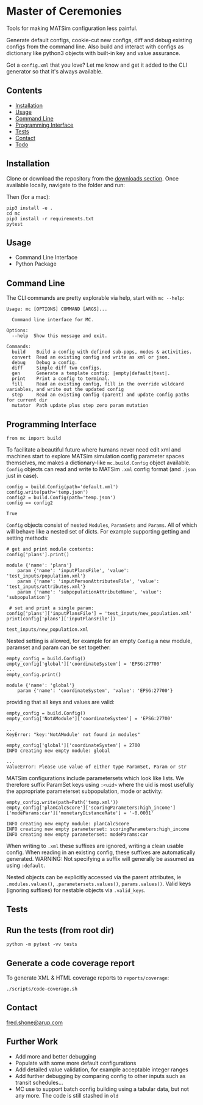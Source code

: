 # Master of Ceremonies

Tools for making MATSim configuration less painful.

Generate default configs, cookie-cut new configs, diff and debug existing configs from the 
command line. Also build and interact with configs as dictionary like python3 objects with built-in
key and value assurance.

Got a `config.xml` that you love? Let me know and get it added to the CLI generator so that it's always available.

## Contents
* [Installation](#markdown-header-installation)
* [Usage](#markdown-header-usage)
* [Command Line](#markdown-header-command-line)
* [Programming Interface](#markdown-header-programming-interface)
* [Tests](#markdown-header-tests)
* [Contact](#markdown-header-contacts)
* [Todo](#markdown-header-todo)

## Installation
Clone or download the repository from the [downloads section](https://bitbucket.org/arupdigital/MC/downloads/). Once available locally, navigate to the folder and run:


Then (for a mac):

```
pip3 install -e .
cd mc
pip3 install -r requirements.txt
pytest
```

## Usage
- Command Line Interface
- Python Package

## Command Line
The CLI commands are pretty explorable via help, start with `mc --help`:

```
Usage: mc [OPTIONS] COMMAND [ARGS]...

  Command line interface for MC.

Options:
  --help  Show this message and exit.

Commands:
  build    Build a config with defined sub-pops, modes & activities.
  convert  Read an existing config and write as xml or json.
  debug    Debug a config.
  diff     Simple diff two configs.
  gen      Generate a template config: |empty|default|test|.
  print    Print a config to terminal.
  fill     Read an existing config, fill in the override wildcard variables, and write out the updated config
  step     Read an existing config (parent) and update config paths for current dir
  mutator  Path update plus step zero param mutation
```

## Programming Interface
```
from mc import build
```

To facilitate a beautiful future where humans never need edit xml and machines start to explore MATSim simulation config parameter spaces themselves, mc makes a dictionary-like `mc.build.Config` object available. `Config` objects can read and write to MATSim `.xml` config format (and `.json` just in case).

```
config = build.Config(path='default.xml')
config.write(path='temp.json')
config2 = build.Config(path='temp.json')
config == config2
```
```
True
```

`Config` objects consist of nested `Modules`, `ParamSets` and `Params`. All of which will behave like a nested set of dicts. For example supporting getting and setting methods:

```
# get and print module contents:
config['plans'].print()
```
```
module {'name': 'plans'}
    param {'name': 'inputPlansFile', 'value': 'test_inputs/population.xml'}
    param {'name': 'inputPersonAttributesFile', 'value': 'test_inputs/attributes.xml'}
    param {'name': 'subpopulationAttributeName', 'value': 'subpopulation'}
```

```
 # set and print a single param:
config['plans']['inputPlansFile'] = 'test_inputs/new_population.xml'
print(config['plans']['inputPlansFile'])
```
```
test_inputs/new_population.xml
```

Nested setting is allowed, for example for an empty `Config` a new module, paramset and param
 can be set together:
 
```
empty_config = build.Config()
empty_config['global']['coordinateSystem'] = 'EPSG:27700'
...
empty_config.print()
```
```
module {'name': 'global'}
    param {'name': 'coordinateSystem', 'value': 'EPSG:27700'}
```

providing that all keys and values are valid:

```
empty_config = build.Config()
empty_config['NotAModule']['coordinateSystem'] = 'EPSG:27700'
```
```
...
KeyError: "key:'NotAModule' not found in modules"
```

```
empty_config['global']['coordinateSystem'] = 2700
INFO creating new empty module: global
```
```
...
ValueError: Please use value of either type ParamSet, Param or str
```

MATSim configurations include parametersets which look like lists. We therefore suffix
ParamSet keys using `:<uid>` where the uid is most usefully the appropriate parameterset
subpopulation, mode or activity:

```
empty_config.write(path=Path('temp.xml'))
empty_config['planCalcScore']['scoringParameters:high_income']['modeParams:car']['monetaryDistanceRate'] = '-0.0001'
```
```
INFO creating new empty module: planCalcScore
INFO creating new empty parameterset: scoringParameters:high_income
INFO creating new empty parameterset: modeParams:car
```

When writing to `.xml` these suffixes are ignored, writing a clean usable config. When reading in
an existing config, these suffixes are automatically generated.
WARNING: Not specifying a suffix will generally be assumed as using `:default`.

Nested objects can be explicitly accessed via the parent attributes, ie `.modules.values()`, 
`.parametersets.values()`, `params.values()`. Valid keys (ignoring suffixes) for nestable
objects via `.valid_keys`.


## Tests


Run the tests (from root dir)
----
    python -m pytest -vv tests

Generate a code coverage report
----
To generate XML & HTML coverage reports to `reports/coverage`:

    ./scripts/code-coverage.sh


## Contact
fred.shone@arup.com


## Further Work
* Add more and better debugging
* Populate with some more default configurations
* Add detailed value validation, for example acceptable integer ranges
* Add further debugging by comparing config to other inputs such as transit schedules...
* MC use to support batch config building using a tabular data, but not any more.
The code is still stashed in `old`
